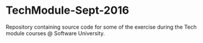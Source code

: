 # TechModule-Sept-2016
Repository containing source code for some of the exercise during the Tech module courses @ Software University.
